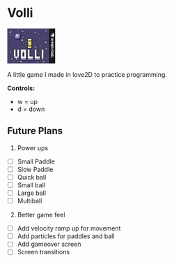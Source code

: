 # Volli

![volli](box_art.png)

A little game I made in love2D to practice programming.

**Controls:**
- w = up
- d = down

## Future Plans
1. Power ups
  - [ ] Small Paddle
  - [ ] Slow Paddle
  - [ ] Quick ball
  - [ ] Small ball
  - [ ] Large ball
  - [ ] Multiball

2. Better game feel
  - [ ] Add velocity ramp up for movement
  - [ ] Add particles for paddles and ball
  - [ ] Add gameover screen
  - [ ] Screen transitions
